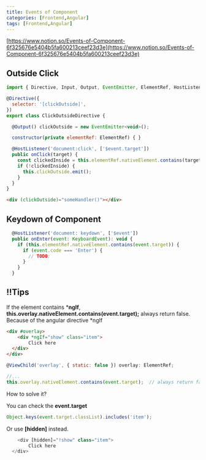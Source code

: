```yaml
---
title: Events of Component
categories: [Frontend,Angular]
tags: [Frontend,Angular]
---
```


[https://www.notion.so/Events-of-Component-6f325676e5404b5fa600213ceef23d3e](https://www.notion.so/Events-of-Component-6f325676e5404b5fa600213ceef23d3e)


## Outside Click


```javascript
import { Directive, Input, Output, EventEmitter, ElementRef, HostListener } from '@angular/core';

@Directive({
  selector: '[clickOutside]',
})
export class ClickOutsideDirective {

  @Output() clickOutside = new EventEmitter<void>();

  constructor(private elementRef: ElementRef) { }

  @HostListener('document:click', ['$event.target'])
  public onClick(target) {
    const clickedInside = this.elementRef.nativeElement.contains(target);
    if (!clickedInside) {
      this.clickOutside.emit();
    }
  }
}
```


```html
<div (clickOutside)="someHandler()"></div>
```


## Keydown of Component


```javascript
  @HostListener('document: keydown', ['$event'])
  public onEnter(event: KeyboardEvent): void {
    if (this.elementRef.nativeElement.contains(event.target)) {
      if (event.code === 'Enter') {
        // TODO:
      }
    }
  }
```


## ‼️Tips


If the element contains ***ngIf**, **this.overlay.nativeElement.contains(event.target);**  always return false. Because of the angular directive *ngIf


```html
<div #overlay>
	<div *ngIf="show" class="item">
		Click here
  </div>
</div>
```


```javascript
@ViewChild('overlay', { static: false }) overlay: ElementRef;

//...
this.overlay.nativeElement.contains(event.target);  // always return false
```


How to solve it?  


You can check the **event.target**


```javascript
Object.keys(event.target.classList).includes('item');
```


Or use  **[hidden]** instead.


```javascript
	<div [hidden]="!show" class="item">
		Click here
  </div>
```

